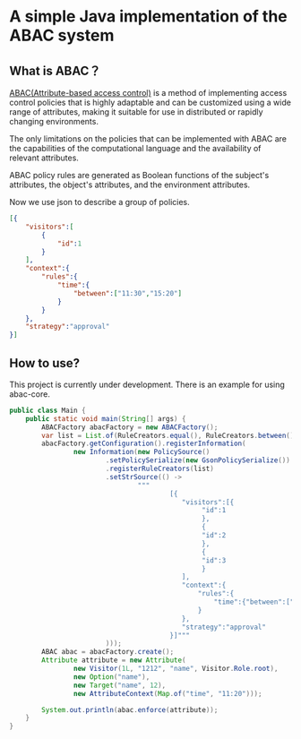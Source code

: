 # A simple Java implementation of the ABAC system

## What is ABAC？
[ABAC(Attribute-based access control)](https://en.wikipedia.org/wiki/Attribute-based_access_control)
is a method of implementing access control policies that is highly adaptable and can be customized using a wide range of attributes, 
making it suitable for use in distributed or rapidly changing environments. 

The only limitations on the policies that can be implemented with ABAC are the capabilities of the computational language and the availability of relevant attributes.

ABAC policy rules are generated as Boolean functions of the subject's attributes, the object's attributes, and the environment attributes.

Now we use json to describe a group of policies. 

```json
[{
    "visitors":[
        { 
            "id":1
        }
    ],
    "context":{
        "rules":{
            "time":{
                "between":["11:30","15:20"]
            }
        }
    },
    "strategy":"approval"
}]
```

## How to use?
This project is currently under development.
There is an example for using abac-core.

```java
public class Main {
    public static void main(String[] args) {
        ABACFactory abacFactory = new ABACFactory();
        var list = List.of(RuleCreators.equal(), RuleCreators.between());
        abacFactory.getConfiguration().registerInformation(
                new Information(new PolicySource()
                        .setPolicySerialize(new GsonPolicySerialize())
                        .registerRuleCreators(list)
                        .setStrSource(() ->
                                """
                                        [{
                                           "visitors":[{
                                                "id":1
                                                },
                                                {
                                                "id":2
                                                },
                                                {
                                                "id":3
                                                }
                                           ],
                                           "context":{
                                               "rules":{
                                                   "time":{"between":["11:30","15:20"]}
                                               }
                                           },
                                           "strategy":"approval"
                                        }]"""
                        )));
        ABAC abac = abacFactory.create();
        Attribute attribute = new Attribute(
                new Visitor(1L, "1212", "name", Visitor.Role.root),
                new Option("name"),
                new Target("name", 12),
                new AttributeContext(Map.of("time", "11:20")));

        System.out.println(abac.enforce(attribute));
    }
}
```
